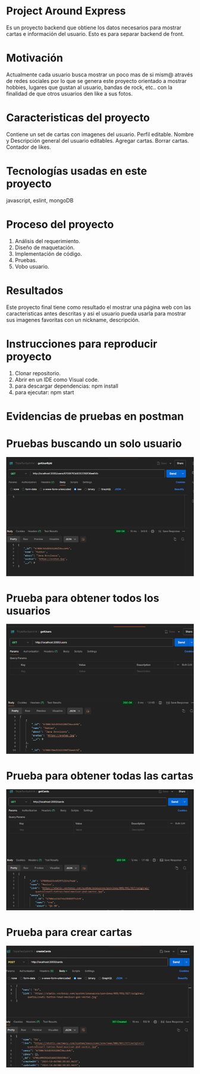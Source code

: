# Project Around Express

Es un proyecto backend que obtiene los datos necesarios para mostrar cartas e información del usuario.
Esto es para separar backend de front.

# Motivación

Actualmente cada usuario busca mostrar un poco mas de si mism@ através de redes sociales por lo que se genera este proyecto orientado a mostrar
hobbies, lugares que gustan al usuario, bandas de rock, etc.. con la finalidad de que otros usuarios den like a sus fotos.

# Caracteristicas del proyecto

Contiene un set de cartas con imagenes del usuario. Perfil editable. Nombre y Descripción general del usuario editables. Agregar cartas. Borrar cartas. Contador de likes.

# Tecnologías usadas en este proyecto

javascript, eslint, mongoDB

# Proceso del proyecto
1. Análisis del requerimiento.
2. Diseño de maquetación.
3. Implementación de código.
4. Pruebas.
5. Vobo usuario.

# Resultados
Este proyecto final tiene como resultado el mostrar una página web con las caracteristicas antes descritas y asi el usuario pueda usarla para mostrar sus imagenes favoritas con un nickname, descripción.

# Instrucciones para reproducir proyecto
1. Clonar repositorio.
2. Abrir en un IDE como Visual code.
3. para descargar dependencias: npm install
4. para ejecutar: npm start


# Evidencias de pruebas en postman

# Pruebas buscando un solo usuario

![alt text](image.png)

# Prueba para obtener todos los usuarios

![alt text](image-1.png)

# Prueba para obtener todas las cartas

![alt text](image-2.png)

# Prueba para crear cartas

![alt text](image-3.png)
